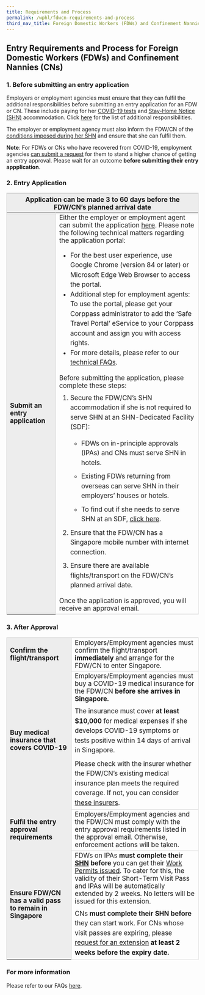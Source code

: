 ```yaml
---
title: Requirements and Process
permalink: /wphl/fdwcn-requirements-and-process
third_nav_title: Foreign Domestic Workers (FDWs) and Confinement Nannies (CNs)
---
```


## Entry Requirements and Process for Foreign Domestic Workers (FDWs) and Confinement Nannies (CNs)

### 1. Before submitting an entry application

Employers or employment agencies must ensure that they can fulfil the additional responsibilities before submitting an entry application for an FDW or CN. These include paying for her  [COVID-19 tests](/health/covid19-tests) and [Stay-Home Notice (SHN)](/health/shn) accommodation. Click [here](/wphl/FDWCN-additional-responsibilities) for the list of additional responsibilities.

The employer or employment agency must also inform the FDW/CN of the [conditions imposed during her SHN](/wphl/FDWCN-additional-responsibilities#FDWCNResponsibiities) and ensure that she can fulfil them. 

**Note**: For FDWs or CNs who have recovered from COVID-19, employment agencies [can submit a request](https://www.mom.gov.sg/recovered-fdw-cn-form) for them to stand a higher chance of getting an entry approval. Please wait for an outcome **before submitting their entry appplication**.

### 2. Entry Application 

<table>
<thead>
  <tr>
    <th colspan="2" style="font-size:17px;border-top:3px solid #D8D8D8; border-left:1px solid #D8D8D8; border-right:1px solid #D8D8D8; background-color:#EDEDED">Application can be made 3 to 60 days before the FDW/CN’s planned arrival date </th>
    <!-- <th>Scenarios</th>
   <th>Charging Policy for C+ treatment</th> -->
  </tr>
</thead>
<tbody>
  <tr>
    <td rowspan="2" style="font-size:17px;border-left:1px solid #D8D8D8; border-right:1px solid #D8D8D8; border-bottom,:2px solid #D8D8D8;  background-color:#EDEDED"><b>Submit an entry application</b></td>
    <td style="font-size:17px;border-right:1px solid #D8D8D8; border-bottom:2px solid #D8D8D8; ">Either the employer or employment agent can submit the application <a href="https://eservices.ica.gov.sg/STO/">here</a>. Please note the following technical matters regarding the application portal:
<ul>      
<li style="font-size:17px; line-height:1.5;">For the best user experience, use Google Chrome (version 84 or later) or Microsoft Edge Web Browser to access the portal.</li>
<li style="font-size:17px; line-height:1.5;">Additional step for employment agents: To use the portal, please get your Corppass administrator to add the ‘Safe Travel Portal’ eService to your Corppass account and assign you with access rights.</li>
<li style="font-size:17px; line-height:1.5;">For more details, please refer to our <a href="/faq/tech#GenTechQuery">technical FAQs</a>.</li>
</ul>

<p style="margin-top:10px; margin-bottom:0px; font-size:17px;">Before submitting the application, please complete these steps: </p>
<ol style="margin-top:0px;">
  <li style="font-size:17px; margin-top:10px; margin-bottom:0px;  line-height:1.5;">Secure the FDW/CN’s SHN accommodation if she is not required to serve SHN at an SHN-Dedicated Facility (SDF):</li>
    <ul>
    <li style="font-size:17px; margin-top:10px; margin-bottom:0px;  line-height:1.5;">FDWs on in-principle approvals (IPAs) and CNs must serve SHN in hotels.</li>
    <li style="font-size:17px; margin-top:10px; margin-bottom:0px;  line-height:1.5;">Existing FDWs returning from overseas can serve SHN in their employers’ houses or hotels.</li>
    <li style="font-size:17px; margin-top:10px; margin-bottom:0px;  line-height:1.5;">To find out if she needs to serve SHN at an SDF, <a href="/wphl/fdwcn-additional-responsibilities">click here</a>.</li>
    </ul>
<li style="font-size:17px; margin-top:10px; margin-bottom:0px;  line-height:1.5;">Ensure that the FDW/CN has a Singapore mobile number with internet connection. </li>
<li style="font-size:17px; margin-top:10px; margin-bottom:0px;  line-height:1.5;">Ensure there are available flights/transport on the FDW/CN’s planned arrival date.</li>
</ol>
<p style="margin-top:10px; margin-bottom:0px; font-size:17px;">Once the application is approved, you will receive an approval email.</p>
 </td>
  </tr>
  </tbody>
</table>

### 3. After Approval

<table>
<tbody>
  <tr>
    <td style="font-size:17px;border-left:1px solid #D8D8D8;border-top:2px solid #D8D8D8; border-right:1px solid #D8D8D8;border-bottom,:1px solid #D8D8D8;  background-color:#EDEDED"><b>Confirm the flight/transport</b></td>
    <td style="font-size:17px;border-right:1px solid #D8D8D8;border-top:2px solid #D8D8D8; border-bottom:1px solid #D8D8D8;">Employers/Employment agencies must confirm the flight/transport <b>immediately</b> and arrange for the FDW/CN to enter Singapore.</td>
  </tr>
    <tr>
    <td style="font-size:17px;border-left:1px solid #D8D8D8; border-right:1px solid #D8D8D8;border-bottom,:1px solid #D8D8D8;  background-color:#EDEDED"><b>Buy medical insurance that covers COVID-19</b></td>
    <td style="font-size:17px;border-right:1px solid #D8D8D8; border-bottom:1px solid #D8D8D8;">Employers/Employment agencies must buy a COVID-19 medical insurance for the FDW/CN <b>before she arrives in Singapore.</b> 
      <p style="margin-top:10px; margin-bottom:0px; font-size:17px; line-height:1.5;">The insurance must cover <b>at least $10,000</b> for medical expenses if she develops COVID-19 symptoms or tests positive within 14 days of arrival in Singapore.</p>
      <p style="margin-top:10px; margin-bottom:0px; font-size:17px; line-height:1.5;">Please check with the insurer whether the FDW/CN’s existing medical insurance plan meets the required coverage. If not, you can consider <a href="https://www.mom.gov.sg/covid-19/frequently-asked-questions/eligible-claims-and-medical-benefits#where-can-i-buy-covid-19-insurance" target="_blank">these insurers</a>.</p>
      </td>
  </tr>
     <tr>
    <td style="font-size:17px;border-left:1px solid #D8D8D8; border-right:1px solid #D8D8D8;border-bottom,:1px solid #D8D8D8;  background-color:#EDEDED"><b>Fulfil the entry approval requirements</b></td>
    <td style="font-size:17px;border-right:1px solid #D8D8D8; border-bottom:1px solid #D8D8D8;">Employers/Employment agencies and the FDW/CN must comply with the entry approval requirements listed in the approval email. Otherwise, enforcement actions will be taken. 
      </td>
  </tr>
       <tr>
    <td style="font-size:17px;border-left:1px solid #D8D8D8; border-right:1px solid #D8D8D8;border-bottom,:1px solid #D8D8D8;  background-color:#EDEDED"><b>Ensure FDW/CN has a valid pass to remain in Singapore </b></td>
    <td style="font-size:17px;border-right:1px solid #D8D8D8; border-bottom:1px solid #D8D8D8;">FDWs on IPAs <b>must complete their <a href="/health/shn">SHN</a> before</b> you can get their <a href="https://www.mom.gov.sg/passes-and-permits/work-permit-for-foreign-domestic-worker/apply-for-work-permit#get-the-permit-issued" target="_blank">Work Permits issued</a>. To cater for this, the validity of their Short-Term Visit Pass and IPAs will be automatically extended by 2 weeks. No letters will be issued for this extension.
       <p style="margin-top:10px; margin-bottom:0px; font-size:17px; line-height:1.5;">CNs <b>must complete their SHN before</b> they can start work. For CNs whose visit passes are expiring, please <a href="http://www.mom.gov.sg/extend-nanny-visit-pass" target="_blank">request for an extension</a> <b>at least 2 weeks before the expiry date.</b></p>
      </td>
  </tr>
    </tbody>
</table>

### For more information

Please refer to our FAQs [here](/wphl/fdwcn-faq).

